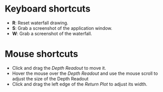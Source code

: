 # Keyboard shortcuts

 * **R**: Reset waterfall drawing.
 * **S**: Grab a screenshot of the application window.
 * **W**: Grab a screenshot of the waterfall.

# Mouse shortcuts

* Click and drag the *Depth Readout* to move it.
* Hover the mouse over the *Depth Readout* and use the mouse scroll to adjust the size of the Depth Readout
* Click and drag the left edge of the *Return Plot* to adjust its width.
